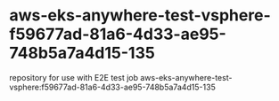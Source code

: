 # aws-eks-anywhere-test-vsphere-f59677ad-81a6-4d33-ae95-748b5a7a4d15-135
repository for use with E2E test job aws-eks-anywhere-test-vsphere:f59677ad-81a6-4d33-ae95-748b5a7a4d15-135
